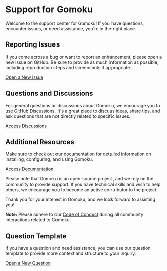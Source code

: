 # Support for Gomoku

Welcome to the support center for Gomoku! If you have questions, encounter issues, or need assistance, you're in the right place.

## Reporting Issues

If you come across a bug or want to report an enhancement, please open a new issue on GitHub. Be sure to provide as much information as possible, including reproduction steps and screenshots if appropriate.

[Open a New Issue](https://github.com/EpitechPromo2026/B-AIA-500-REN-5-1-gomoku-enzo.monnier/issues/new)

## Questions and Discussions

For general questions or discussions about Gomoku, we encourage you to use GitHub Discussions. It's a great place to discuss ideas, share tips, and ask questions that are not directly related to specific issues.

[Access Discussions](https://github.com/EpitechPromo2026/B-AIA-500-REN-5-1-gomoku-enzo.monnier/discussions)

## Additional Resources

Make sure to check out our documentation for detailed information on installing, configuring, and using Gomoku.

[Access Documentation](https://github.com/EpitechPromo2026/B-AIA-500-REN-5-1-gomoku-enzo.monnier/wiki)

Please note that Gomoku is an open-source project, and we rely on the community to provide support. If you have technical skills and wish to help others, we encourage you to become an active contributor to the project.

Thank you for your interest in Gomoku, and we look forward to assisting you!

**Note:** Please adhere to our [Code of Conduct](CODE_OF_CONDUCT.md) during all community interactions related to Gomoku.

## Question Template

If you have a question and need assistance, you can use our question template to provide more context and structure to your inquiry.

[Open a New Question](https://github.com/EpitechPromo2026/B-AIA-500-REN-5-1-gomoku-enzo.monnier/issues/new?assignees=&labels=question&template=.github/ISSUE_TEMPLATE/question.yml)

